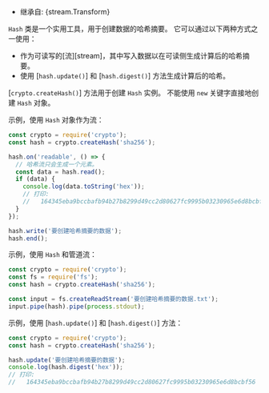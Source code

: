 <!-- YAML
added: v0.1.92
-->

* 继承自: {stream.Transform}

`Hash` 类是一个实用工具，用于创建数据的哈希摘要。
它可以通过以下两种方式之一使用：

- 作为可读写的[流][stream]，其中写入数据以在可读侧生成计算后的哈希摘要。
- 使用 [`hash.update()`] 和 [`hash.digest()`] 方法生成计算后的哈希。

[`crypto.createHash()`] 方法用于创建 `Hash` 实例。
不能使用 `new` 关键字直接地创建 `Hash` 对象。

示例，使用 `Hash` 对象作为流：

```js
const crypto = require('crypto');
const hash = crypto.createHash('sha256');

hash.on('readable', () => {
  // 哈希流只会生成一个元素。
  const data = hash.read();
  if (data) {
    console.log(data.toString('hex'));
    // 打印:
    //   164345eba9bccbafb94b27b8299d49cc2d80627fc9995b03230965e6d8bcbf56
  }
});

hash.write('要创建哈希摘要的数据');
hash.end();
```

示例，使用 `Hash` 和管道流：

```js
const crypto = require('crypto');
const fs = require('fs');
const hash = crypto.createHash('sha256');

const input = fs.createReadStream('要创建哈希摘要的数据.txt');
input.pipe(hash).pipe(process.stdout);
```

示例，使用 [`hash.update()`] 和 [`hash.digest()`] 方法：

```js
const crypto = require('crypto');
const hash = crypto.createHash('sha256');

hash.update('要创建哈希摘要的数据');
console.log(hash.digest('hex'));
// 打印:
//   164345eba9bccbafb94b27b8299d49cc2d80627fc9995b03230965e6d8bcbf56
```

